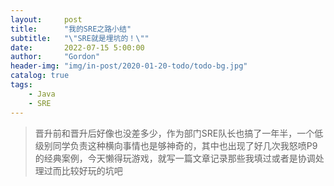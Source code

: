 ```yaml
---
layout:     post
title:      "我的SRE之路小结"
subtitle:   "\"SRE就是埋坑的！\""
date:       2022-07-15 5:00:00
author:     "Gordon"
header-img: "img/in-post/2020-01-20-todo/todo-bg.jpg"
catalog: true
tags:
    - Java
    - SRE
---
```


> 晋升前和晋升后好像也没差多少，作为部门SRE队长也搞了一年半，一个低级别同学负责这种横向事情也是够神奇的，其中也出现了好几次我怒喷P9的经典案例，今天懒得玩游戏，就写一篇文章记录那些我填过或者是协调处理过而比较好玩的坑吧
> 

